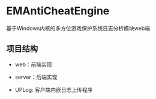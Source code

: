 # EMAntiCheatEngine
基于Windows内核的多方位游戏保护系统日志分析模块web端

## 项目结构

- web：前端实现

- server：后端实现

- UPLog: 客户端内嵌日志上传程序
